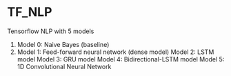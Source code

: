 # TF_NLP
Tensorflow NLP with 5 models
1.  Model 0: Naive Bayes (baseline)
2.  Model 1: Feed-forward neural network (dense model)
Model 2: LSTM model
Model 3: GRU model
Model 4: Bidirectional-LSTM model
Model 5: 1D Convolutional Neural Network

